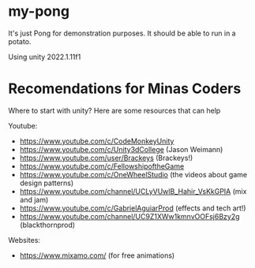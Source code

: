 # my-pong
It's just Pong for demonstration purposes.
It should be able to run in a potato.

Using unity 2022.1.11f1

# Recomendations for Minas Coders
Where to start with unity? Here are some resources that can help

Youtube:
* https://www.youtube.com/c/CodeMonkeyUnity 
* https://www.youtube.com/c/Unity3dCollege (Jason Weimann)
* https://www.youtube.com/user/Brackeys (Brackeys!)
* https://www.youtube.com/c/FellowshipoftheGame 
* https://www.youtube.com/c/OneWheelStudio (the videos about game design patterns)
* https://www.youtube.com/channel/UCLyVUwlB_Hahir_VsKkGPIA (mix and jam)
* https://www.youtube.com/c/GabrielAguiarProd (effects and tech art!)
* https://www.youtube.com/channel/UC9Z1XWw1kmnvOOFsj6Bzy2g (blackthornprod)

Websites:
* https://www.mixamo.com/ (for free animations)

